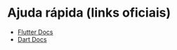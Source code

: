 # Ajuda rápida (links oficiais)

- [Flutter Docs](https://docs.flutter.dev/)
- [Dart Docs](https://dart.dev/guides)
